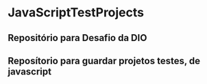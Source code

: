 # JavaScriptTestProjects

## Repositório para Desafio da DIO

## Reposítorio para guardar projetos testes, de javascript
